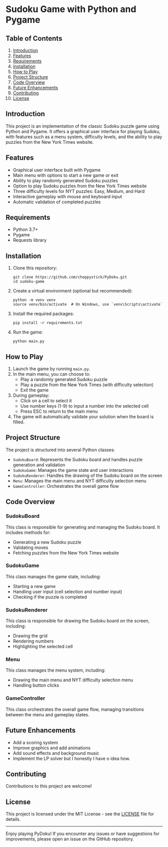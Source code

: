 # Sudoku Game with Python and Pygame

## Table of Contents
1. [Introduction](#introduction)
2. [Features](#features)
3. [Requirements](#requirements)
4. [Installation](#installation)
5. [How to Play](#how-to-play)
6. [Project Structure](#project-structure)
7. [Code Overview](#code-overview)
8. [Future Enhancements](#future-enhancements)
9. [Contributing](#contributing)
10. [License](#license)

## Introduction

This project is an implementation of the classic Sudoku puzzle game using Python and Pygame. It offers a graphical user interface for playing Sudoku, with features such as a menu system, difficulty levels, and the ability to play puzzles from the New York Times website.

## Features

- Graphical user interface built with Pygame
- Main menu with options to start a new game or exit
- Ability to play randomly generated Sudoku puzzles
- Option to play Sudoku puzzles from the New York Times website
- Three difficulty levels for NYT puzzles: Easy, Medium, and Hard
- Interactive gameplay with mouse and keyboard input
- Automatic validation of completed puzzles

## Requirements

- Python 3.7+
- Pygame
- Requests library

## Installation

1. Clone this repository:
   ```
   git clone https://github.com/choppystick/PyDoku.git
   cd sudoku-game
   ```

2. Create a virtual environment (optional but recommended):
   ```
   python -m venv venv
   source venv/bin/activate  # On Windows, use `venv\Scripts\activate`
   ```

3. Install the required packages:
   ```
   pip install -r requirements.txt
   ```

4. Run the game:
   ```
   python main.py
   ```

## How to Play

1. Launch the game by running `main.py`.
2. In the main menu, you can choose to:
   - Play a randomly generated Sudoku puzzle
   - Play a puzzle from the New York Times (with difficulty selection)
   - Exit the game
3. During gameplay:
   - Click on a cell to select it
   - Use number keys (1-9) to input a number into the selected cell
   - Press ESC to return to the main menu
4. The game will automatically validate your solution when the board is filled.

## Project Structure

The project is structured into several Python classes:

- `SudokuBoard`: Represents the Sudoku board and handles puzzle generation and validation
- `SudokuGame`: Manages the game state and user interactions
- `SudokuRenderer`: Handles the drawing of the Sudoku board on the screen
- `Menu`: Manages the main menu and NYT difficulty selection menu
- `GameController`: Orchestrates the overall game flow

## Code Overview

### SudokuBoard

This class is responsible for generating and managing the Sudoku board. It includes methods for:
- Generating a new Sudoku puzzle
- Validating moves
- Fetching puzzles from the New York Times website

### SudokuGame

This class manages the game state, including:
- Starting a new game
- Handling user input (cell selection and number input)
- Checking if the puzzle is completed

### SudokuRenderer

This class is responsible for drawing the Sudoku board on the screen, including:
- Drawing the grid
- Rendering numbers
- Highlighting the selected cell

### Menu

This class manages the menu system, including:
- Drawing the main menu and NYT difficulty selection menu
- Handling button clicks

### GameController

This class orchestrates the overall game flow, managing transitions between the menu and gameplay states.

## Future Enhancements

- Add a scoring system
- Improve graphics and add animations
- Add sound effects and background music
- Implement the LP solver but I honestly I have o idea how.

## Contributing

Contributions to this project are welcome!

## License

This project is licensed under the MIT License - see the [LICENSE](LICENSE) file for details.

---

Enjoy playing PyDoku! If you encounter any issues or have suggestions for improvements, please open an issue on the GitHub repository.
